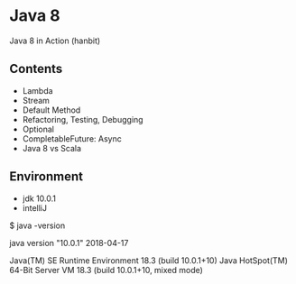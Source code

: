 # Java 8
Java 8 in Action (hanbit)

Contents
-
- Lambda
- Stream
- Default Method
- Refactoring, Testing, Debugging
- Optional
- CompletableFuture: Async
- Java 8 vs Scala

## Environment
- jdk 10.0.1
- intelliJ

$ java -version

java version "10.0.1" 2018-04-17

Java(TM) SE Runtime Environment 18.3 (build 10.0.1+10)
Java HotSpot(TM) 64-Bit Server VM 18.3 (build 10.0.1+10, mixed mode)